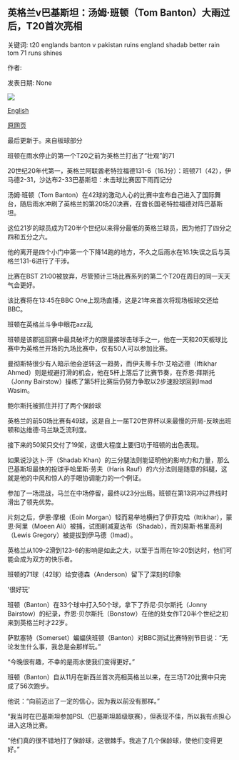 ## 英格兰v巴基斯坦：汤姆·班顿（Tom Banton）大雨过后，T20首次亮相

关键词: t20 englands banton v pakistan ruins england shadab better rain tom 71 runs shines

作者: 

发表日期: None

![](https://ichef.bbci.co.uk/live-experience/cps/624/cpsprodpb/44B2/production/_114168571_tom_banton_getty4.jpg)

[English](England%20v%20Pakistan%3A%20Tom%20Banton%20shines%20before%20rain%20ruins%20first%20T20.md)

[原网页](https://www.bbc.com/sport/cricket/53953752)

最后更新于。来自板球部分

班顿在雨水停止的第一个T20之前为英格兰打出了“壮观”的71

20世纪20年代第一，英格兰阿联酋老特拉福德131-6（16.1分）：班顿71（42），伊马德2-31，沙达布2-33巴基斯坦：未击球比赛因下雨而记分

汤姆·班顿（Tom Banton）在42球的激动人心的比赛中宣布自己进入了国际舞台，随后雨水冲刷了英格兰的第20场20决赛，在酋长国老特拉福德对阵巴基斯坦。

这位21岁的球员成为T20半个世纪以来得分最低的英格兰球员，因为他打了四分之四和五分之六。

他的离开是四个小门中第一个下降14跑的地方，不久之后雨水在16.1失误之后与英格兰131-6进行了干涉。

比赛在BST 21:00被放弃，尽管预计三场比赛系列的第二个T20在周日的同一天天气会更好。

该比赛将在13:45在BBC One上现场直播，这是21年来首次将现场板球交还给BBC。

班顿在英格兰斗争中眼花azz乱

班顿是该郡巡回赛中最具破坏力的限量接球击球手之一，他在一天和20天板球比赛中为英格兰开场的九场比赛中，仅有50人可以参加比赛。

曼彻斯特很少有人暗示他会逆转这一趋势，而伊夫蒂卡尔·艾哈迈德（Iftikhar Ahmed）则是规避打滑的机会，他在5杆上落后了比赛节奏，在乔恩·拜斯托（Jonny Bairstow）操练了第5杆比赛后仍努力争取以2步速投球回到Imad Wasim。

鲍尔斯托被抓住并打了两个保龄球

英格兰的前50场比赛有49球，这是自上一届T20世界杯以来最慢的开局-反映出班顿和达维德·马兰缺乏流利度。

接下来的50架只交付了19架，这很大程度上要归功于班顿的出色表现。

如果说沙达卜·汗（Shadab Khan）的三分腿法则能证明他的影响力和力量，那么巴基斯坦最快的投球手哈里斯·劳夫（Haris Rauf）的六分法则是随意的斜腿，这就是他的中风和惊人的手眼协调能力的一个例证。

参加了一场混战，马兰在中场停留，最终以23分出局。班顿在第13洞冲过界线时滑出了领先优势。

片刻之后，伊恩·摩根（Eoin Morgan）轻而易举地横扫了伊菲克哈（Ittikhar），蒙恩·阿里（Moeen Ali）被捕，试图削减夏达布（Shadab），而刘易斯·格里高利（Lewis Gregory）被提拔到伊马德（Imad）。

英格兰从109-2滑到123-6的影响是如此之大，以至于当雨在19:20到达时，他们可能会成为双方的快乐者。

班顿的71球（42球）给安德森（Anderson）留下了深刻的印象

'很好玩'

班顿（Banton）在33个球中打入50个球，拿下了乔尼·贝尔斯托（Jonny Bairstow）的纪录，乔恩·贝尔斯托（Bonstow）在他的处女作T20半个世纪之初来到英格兰时才22岁。

萨默塞特（Somerset）蝙蝠侠班顿（Banton）对BBC测试比赛特别节目说：“无论发生什么事，我总是会那样玩。”

“今晚很有趣，不幸的是雨水使我们变得更好。”

班顿（Banton）自从11月在新西兰首次亮相英格兰以来，在三场T20比赛中只完成了56次跑步。

他说：“向前迈出了一定的信心，因为我以前没有那样。”

“我当时在巴基斯坦参加PSL（巴基斯坦超级联赛），但表现不佳，所以我有点担心进入这场比赛。

“他们真的很不错地打了保龄球，这很棘手。我追了几个保龄球，使他们变得更好。”